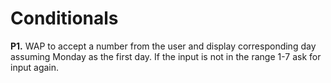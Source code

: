 # Conditionals 
**P1.** WAP to accept a number from the user and display corresponding day assuming Monday as the first day. If the input is not in the range 1-7 ask for input again.
